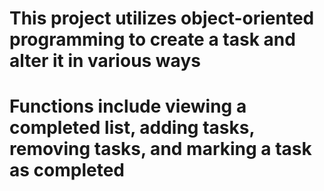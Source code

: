 # This project utilizes object-oriented programming to create a task and alter it in various ways
# Functions include viewing a completed list, adding tasks, removing tasks, and marking a task as completed
